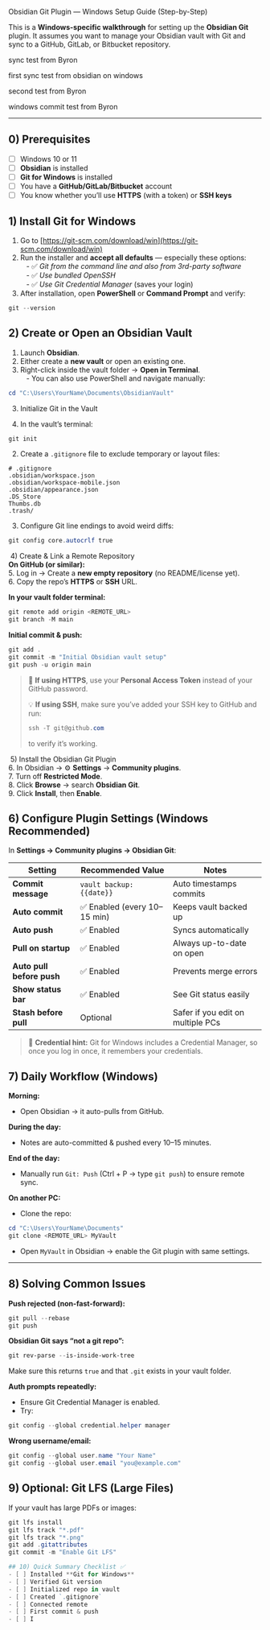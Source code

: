  Obsidian Git Plugin — Windows Setup Guide (Step-by-Step)  
  
This is a **Windows-specific walkthrough** for setting up the **Obsidian Git** plugin. It assumes you want to manage your Obsidian vault with Git and sync to a GitHub, GitLab, or Bitbucket repository. 

sync test from Byron

first sync test from obsidian on windows

second test from Byron

windows commit test from Byron

---  
  
## 0) Prerequisites  
- [ ] Windows 10 or 11  
- [ ] **Obsidian** is installed  
- [ ] **Git for Windows** is installed  
- [ ] You have a **GitHub/GitLab/Bitbucket** account  
- [ ] You know whether you’ll use **HTTPS** (with a token) or **SSH keys**  
  
## 1) Install Git for Windows  
1. Go to [https://git-scm.com/download/win](https://git-scm.com/download/win)  
2. Run the installer and **accept all defaults** — especially these options:  
   - ✅ *Git from the command line and also from 3rd-party software*  
   - ✅ *Use bundled OpenSSH*  
   - ✅ *Use Git Credential Manager* (saves your login)  
3. After installation, open **PowerShell** or **Command Prompt** and verify:  
```powershell  
git --version  
```

## 2) Create or Open an Obsidian Vault  
1. Launch **Obsidian**.  
2. Either create a **new vault** or open an existing one.  
3. Right-click inside the vault folder → **Open in Terminal**.  
   - You can also use PowerShell and navigate manually:  
```powershell  
cd "C:\Users\YourName\Documents\ObsidianVault"  
```

3) Initialize Git in the Vault  
4. In the vault’s terminal:  
```powershell  
git init  
```  
2. Create a `.gitignore` file to exclude temporary or layout files:  
```text  
# .gitignore  
.obsidian/workspace.json  
.obsidian/workspace-mobile.json  
.obsidian/appearance.json  
.DS_Store  
Thumbs.db  
.trash/  
```  
3. Configure Git line endings to avoid weird diffs:  
```powershell  
git config core.autocrlf true  
```


 4) Create & Link a Remote Repository  
**On GitHub (or similar):**  
5. Log in → Create a **new empty repository** (no README/license yet).  
6. Copy the repo’s **HTTPS** or **SSH** URL.  
  
**In your vault folder terminal:**  
```powershell  
git remote add origin <REMOTE_URL>  
git branch -M main  
```  
  
**Initial commit & push:**  
```powershell  
git add .  
git commit -m "Initial Obsidian vault setup"  
git push -u origin main  
```  
  
> 🔐 **If using HTTPS**, use your **Personal Access Token** instead of your GitHub password.  
>  
> 💡 **If using SSH**, make sure you’ve added your SSH key to GitHub and run:  
> ```powershell  
> ssh -T git@github.com  
> ```  
> to verify it’s working.


 5) Install the Obsidian Git Plugin  
6. In Obsidian → ⚙️ **Settings** → **Community plugins**.  
7. Turn off **Restricted Mode**.  
8. Click **Browse** → search **Obsidian Git**.  
9. Click **Install**, then **Enable**.

## 6) Configure Plugin Settings (Windows Recommended)  
In **Settings → Community plugins → Obsidian Git**:  
  
| Setting | Recommended Value | Notes |  
|----------|------------------|--------|  
| **Commit message** | `vault backup: {{date}}` | Auto timestamps commits |  
| **Auto commit** | ✅ Enabled (every 10–15 min) | Keeps vault backed up |  
| **Auto push** | ✅ Enabled | Syncs automatically |  
| **Pull on startup** | ✅ Enabled | Always up-to-date on open |  
| **Auto pull before push** | ✅ Enabled | Prevents merge errors |  
| **Show status bar** | ✅ Enabled | See Git status easily |  
| **Stash before pull** | Optional | Safer if you edit on multiple PCs |  
  
> 💾 **Credential hint:** Git for Windows includes a Credential Manager, so once you log in once, it remembers your credentials.  
  

## 7) Daily Workflow (Windows)  
**Morning:**  
- Open Obsidian → it auto-pulls from GitHub.  
  
**During the day:**  
- Notes are auto-committed & pushed every 10–15 minutes.  
  
**End of the day:**  
- Manually run `Git: Push` (Ctrl + P → type `git push`) to ensure remote sync.  
  
**On another PC:**  
- Clone the repo:  
```powershell  
cd "C:\Users\YourName\Documents"  
git clone <REMOTE_URL> MyVault  
```  
- Open `MyVault` in Obsidian → enable the Git plugin with same settings.  
  
---

## 8) Solving Common Issues  
**Push rejected (non-fast-forward):**  
```powershell  
git pull --rebase  
git push  
```  
  
**Obsidian Git says “not a git repo”:**  
```powershell  
git rev-parse --is-inside-work-tree  
```  
Make sure this returns `true` and that `.git` exists in your vault folder.  
  
**Auth prompts repeatedly:**  
- Ensure Git Credential Manager is enabled.  
- Try:  
```powershell  
git config --global credential.helper manager  
```  
  
**Wrong username/email:**  
```powershell  
git config --global user.name "Your Name"  
git config --global user.email "you@example.com"  
```

## 9) Optional: Git LFS (Large Files)  
If your vault has large PDFs or images:  
```powershell  
git lfs install  
git lfs track "*.pdf"  
git lfs track "*.png"  
git add .gitattributes  
git commit -m "Enable Git LFS"

## 10) Quick Summary Checklist ✅
- [ ] Installed **Git for Windows**  
- [ ] Verified Git version  
- [ ] Initialized repo in vault  
- [ ] Created `.gitignore`  
- [ ] Connected remote  
- [ ] First commit & push  
- [ ] I

